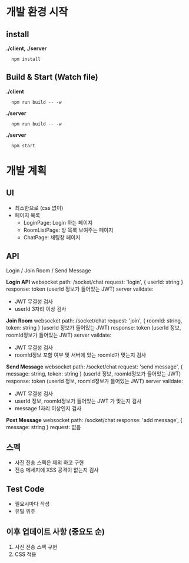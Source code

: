 # 개발 환경 시작

## install

**./client, ./server**
```shell
  npm install
```

## Build & Start (Watch file)

**./client**
```shell
  npm run build -- -w
```

**./server**
```shell
  npm run build -- -w
```

**./server**
```shell
  npm start
```

# 개발 계획

## UI
- 최소한으로 (css 없이)
- 페이지 목록
  - LoginPage: Login 하는 페이지
  - RoomListPage: 방 목록 보여주는 페이지
  - ChatPage: 채팅창 페이지

## API
Login / Join Room / Send Message

**Login API**
websocket
path: /socket/chat 
request: 'login', { userId: string }
response: token (userId 정보가 들어있는 JWT)
server vaildate: 
- JWT 무결성 검사
- userId 3자리 이상 검사

**Join Room**
websocket
path: /socket/chat 
request: 'join', { roomId: string, token: string } (userId 정보가 들어있는 JWT)
response: token (userId 정보, roomId정보가 들어있는 JWT)
server vaildate: 
- JWT 무결성 검사
- roomId정보 포함 여부 및 서버에 있는 roomId가 맞는지 검사

**Send Message**
websocket
path: /socket/chat 
request: 'send message', { message: string, token: string } (userId 정보, roomId정보가 들어있는 JWT)
response: token (userId 정보, roomId정보가 들어있는 JWT)
server vaildate: 
- JWT 무결성 검사
- userId 정보, roomId정보가 들어있는 JWT 가 맞는지 검사
- message 1자리 이상인지 검사

**Post Message**
websocket
path: /socket/chat 
response: 'add message', { message: string }
request: 없음

## 스펙
- 사진 전송 스펙은 제외 하고 구현
- 전송 메세지에 XSS 공격이 없는지 검사

## Test Code
- 필요시마다 작성
- 유틸 위주

## 이후 업데이트 사항 (중요도 순)
1. 사진 전송 스펙 구현
2. CSS 적용